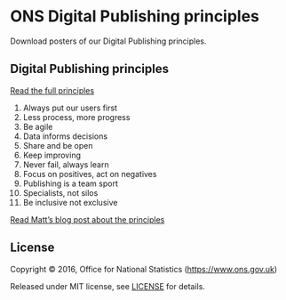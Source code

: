 # ONS Digital Publishing principles

Download posters of our Digital Publishing principles.

## Digital Publishing principles

[Read the full principles](principles.md)

1. Always put our users first
2. Less process, more progress
3. Be agile
4. Data informs decisions
5. Share and be open
6. Keep improving
7. Never fail, always learn
8. Focus on positives, act on negatives
9. Publishing is a team sport
10. Specialists, not silos
11. Be inclusive not exclusive

[Read Matt’s blog post about the principles](https://blog.ons.digital/2016/07/27/the-first-xi-ons-digital-publishing-principles/)

## License

Copyright ©‎ 2016, Office for National Statistics (https://www.ons.gov.uk)

Released under MIT license, see [LICENSE](LICENSE.md) for details.
